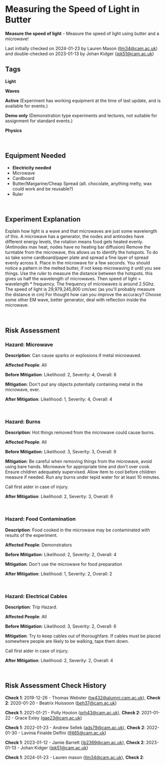 # Measuring the Speed of Light in Butter

**Measure the speed of light** - Measure the speed of light using butter and a microwave!

Last initially checked on 2024-01-23 by Lauren Mason (llm34@cam.ac.uk) and double-checked on 2023-01-13 by Johan Kidger (jpk51@cam.ac.uk)

## Tags
<!--- Start Tags (DO NOT REMOVE THIS COMMENT) --->

**Light**

**Waves**

**Active** (Experiment has working equipment at the time of last update, and is available for events.)

**Demo only** (Demonstration type experiments and lectures, not suitable for assignment for standard events.)

**Physics**
<!--- End Tags (DO NOT REMOVE THIS COMMENT) --->

<br/>

## Equipment Needed 
- **Electricity needed**
- Microwave
- Cardboard
- Butter/Margarine/Cheap Spread (alt. chocolate, anything melty, wax could work and be reusable?)
- Ruler

<br/>

## Experiment Explanation 

Explain how light is a wave and that microwaves are just some wavelength of this. A microwave has a generator, the nodes and antinodes have different energy levels, the rotation means food gets heated evenly. (Antinodes max heat, nodes have no heating bar diffusion)
Remove the turntable from the microwave, this allows us to identify the hotspots. To do so take some cardboard/paper plate and spread a fine layer of spread evenly across it. Place in the microwave for a few seconds. You should notice a pattern in the melted butter, if not keep microwaving it until you see things. 
Use the ruler to measure the distance between the hotspots. this gives us half the wavelength of microwaves. 
Then speed of light = wavelength * frequency. The frequency of microwaves is around 2.5Ghz. 
The speed of light is 29,979,245,800 cm/sec (as you'll probably measure the distance in cm)
For thought how can you improve the accuracy? Choose some other EM wave, better generator, deal with reflection inside the microwave.

<br/>

## Risk Assessment

### **Hazard**: Microwave

**Description**: Can cause sparks or explosions if metal microwaved.

**Affected People**: All

**Before Mitigation**: Likelihood: 2, Severity: 4, Overall: 8

**Mitigation**: Don't put any objects potentially containing metal in the microwave, ever.

**After Mitigation**: Likelihood: 1, Severity: 4, Overall: 4

<br/>

### **Hazard**: Burns

**Description**: Hot things removed from the microwave could cause burns.

**Affected People**: All

**Before Mitigation**: Likelihood: 3, Severity: 3, Overall: 9

**Mitigation**: Be careful when removing things from the microwave, avoid using bare hands. Microwave for appropriate time and don't over cook. Ensure children adequately supervised. Allow item to cool before children measure if needed. Run any burns under tepid water for at least 10 minutes.

Call first aider in case of injury.

**After Mitigation**: Likelihood: 2, Severity: 3, Overall: 6

<br/>

### **Hazard**: Food Contamination

**Description**: Food cooked in the microwave may be contaminated with results of the experiment.

**Affected People**: Demonstrators

**Before Mitigation**: Likelihood: 2, Severity: 2, Overall: 4

**Mitigation**: Don't use the microwave for food preparation

**After Mitigation**: Likelihood: 1, Severity: 2, Overall: 2

<br/>

### **Hazard**: Electrical Cables

**Description**: Trip Hazard.

**Affected People**: All

**Before Mitigation**: Likelihood: 3, Severity: 2, Overall: 6

**Mitigation**: Try to keep cables out of thoroughfare. If cables must be placed somewhere people are likely to be walking, tape them down.

Call first aider in case of injury.

**After Mitigation**: Likelihood: 2, Severity: 2, Overall: 4

<br/>

## Risk Assessment Check History 

**Check 1**: 2019-12-26 - Thomas Webster (tw432@alumni.cam.ac.uk), **Check 2**: 2020-01-20 - Beatrix Huissoon (beh37@cam.ac.uk)

**Check 1**: 2021-01-21 - Polly Hooton (prh43@cam.ac.uk), **Check 2**: 2021-01-22 - Grace Exley (gae23@cam.ac.uk)

**Check 1**: 2022-01-23 - Andrew Sellek (ads79@cam.ac.uk), **Check 2**: 2022-01-30 - Lavinia Finalde Delfini (lf465@cam.ac.uk)

**Check 1**: 2023-01-12 - Jamie Barrett (jb2369@cam.ac.uk), **Check 2**: 2023-01-13 - Johan Kidger (jpk51@cam.ac.uk)

**Check 1**: 2024-01-23 - Lauren mason (llm34@cam.ac.uk),  **Check 2**:
